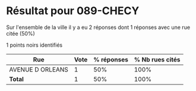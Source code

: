 # Résultat pour 089-CHECY

Sur l'ensemble de la ville il y a eu 2 réponses dont 1 réponses avec une rue citée (50%)

1 points noirs identifiés

| Rue | Vote | % réponses | % Nb rues cités|
|-----|------|------------|----------------|
| AVENUE D ORLEANS | 1 | 50% | 100%|
| **Total** | 1 | 50% | 100%|
